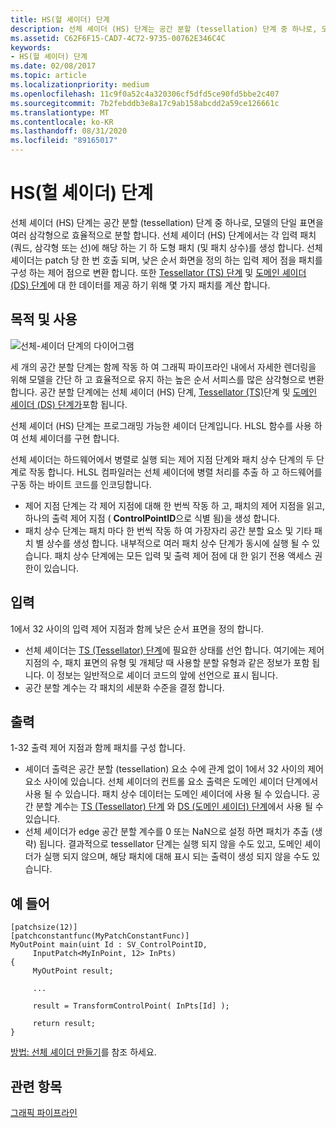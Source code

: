 ```yaml
---
title: HS(헐 셰이더) 단계
description: 선체 셰이더 (HS) 단계는 공간 분할 (tessellation) 단계 중 하나로, 모델의 단일 표면을 여러 삼각형으로 효율적으로 분할 합니다.
ms.assetid: C62F6F15-CAD7-4C72-9735-00762E346C4C
keywords:
- HS(헐 셰이더) 단계
ms.date: 02/08/2017
ms.topic: article
ms.localizationpriority: medium
ms.openlocfilehash: 11c9f0a52c4a320306cf5dfd5ce90fd5bbe2c407
ms.sourcegitcommit: 7b2febddb3e8a17c9ab158abcdd2a59ce126661c
ms.translationtype: MT
ms.contentlocale: ko-KR
ms.lasthandoff: 08/31/2020
ms.locfileid: "89165017"
---
```

# <a name="hull-shader-hs-stage"></a>HS(헐 셰이더) 단계

선체 셰이더 (HS) 단계는 공간 분할 (tessellation) 단계 중 하나로, 모델의 단일 표면을 여러 삼각형으로 효율적으로 분할 합니다. 선체 셰이더 (HS) 단계에서는 각 입력 패치 (쿼드, 삼각형 또는 선)에 해당 하는 기 하 도형 패치 (및 패치 상수)를 생성 합니다. 선체 셰이더는 patch 당 한 번 호출 되며, 낮은 순서 화면을 정의 하는 입력 제어 점을 패치를 구성 하는 제어 점으로 변환 합니다. 또한 [Tessellator (TS) 단계](tessellator-stage--ts-.md) 및 [도메인 셰이더 (DS) 단계](domain-shader-stage--ds-.md)에 대 한 데이터를 제공 하기 위해 몇 가지 패치를 계산 합니다.

## <a name="span-idpurpose_and_usesspanspan-idpurpose_and_usesspanspan-idpurpose_and_usesspanpurpose-and-uses"></a><span id="Purpose_and_uses"></span><span id="purpose_and_uses"></span><span id="PURPOSE_AND_USES"></span>목적 및 사용


![선체-셰이더 단계의 다이어그램](images/d3d11-hull-shader.png)

세 개의 공간 분할 단계는 함께 작동 하 여 그래픽 파이프라인 내에서 자세한 렌더링을 위해 모델을 간단 하 고 효율적으로 유지 하는 높은 순서 서피스를 많은 삼각형으로 변환 합니다. 공간 분할 단계에는 선체 셰이더 (HS) 단계, [Tessellator (TS)](tessellator-stage--ts-.md)단계 및 [도메인 셰이더 (DS) 단계가](domain-shader-stage--ds-.md)포함 됩니다.

선체 셰이더 (HS) 단계는 프로그래밍 가능한 셰이더 단계입니다. HLSL 함수를 사용 하 여 선체 셰이더를 구현 합니다.

선체 셰이더는 하드웨어에서 병렬로 실행 되는 제어 지점 단계와 패치 상수 단계의 두 단계로 작동 합니다. HLSL 컴파일러는 선체 셰이더에 병렬 처리를 추출 하 고 하드웨어를 구동 하는 바이트 코드를 인코딩합니다.

-   제어 지점 단계는 각 제어 지점에 대해 한 번씩 작동 하 고, 패치의 제어 지점을 읽고, 하나의 출력 제어 지점 ( **ControlPointID**으로 식별 됨)을 생성 합니다.
-   패치 상수 단계는 패치 마다 한 번씩 작동 하 여 가장자리 공간 분할 요소 및 기타 패치 별 상수를 생성 합니다. 내부적으로 여러 패치 상수 단계가 동시에 실행 될 수 있습니다. 패치 상수 단계에는 모든 입력 및 출력 제어 점에 대 한 읽기 전용 액세스 권한이 있습니다.

## <a name="span-idinputspanspan-idinputspanspan-idinputspaninput"></a><span id="Input"></span><span id="input"></span><span id="INPUT"></span>입력


1에서 32 사이의 입력 제어 지점과 함께 낮은 순서 표면을 정의 합니다.

-   선체 셰이더는 [TS (Tessellator) 단계](tessellator-stage--ts-.md)에 필요한 상태를 선언 합니다. 여기에는 제어 지점의 수, 패치 표면의 유형 및 개체당 때 사용할 분할 유형과 같은 정보가 포함 됩니다. 이 정보는 일반적으로 셰이더 코드의 앞에 선언으로 표시 됩니다.
-   공간 분할 계수는 각 패치의 세분화 수준을 결정 합니다.

## <a name="span-idoutputspanspan-idoutputspanspan-idoutputspanoutput"></a><span id="Output"></span><span id="output"></span><span id="OUTPUT"></span>출력


1-32 출력 제어 지점과 함께 패치를 구성 합니다.

-   셰이더 출력은 공간 분할 (tessellation) 요소 수에 관계 없이 1에서 32 사이의 제어 요소 사이에 있습니다. 선체 셰이더의 컨트롤 요소 출력은 도메인 셰이더 단계에서 사용 될 수 있습니다. 패치 상수 데이터는 도메인 셰이더에 사용 될 수 있습니다. 공간 분할 계수는 [TS (Tessellator) 단계](tessellator-stage--ts-.md) 와 [DS (도메인 셰이더) 단계](domain-shader-stage--ds-.md)에서 사용 될 수 있습니다.
-   선체 셰이더가 edge 공간 분할 계수를 0 또는 NaN으로 설정 하면 패치가 추출 (생략) 됩니다. 결과적으로 tessellator 단계는 실행 되지 않을 수도 있고, 도메인 셰이더가 실행 되지 않으며, 해당 패치에 대해 표시 되는 출력이 생성 되지 않을 수도 있습니다.

## <a name="span-idexamplespanspan-idexamplespanspan-idexamplespanexample"></a><span id="Example"></span><span id="example"></span><span id="EXAMPLE"></span>예 들어


```hlsl
[patchsize(12)]
[patchconstantfunc(MyPatchConstantFunc)]
MyOutPoint main(uint Id : SV_ControlPointID,
     InputPatch<MyInPoint, 12> InPts)
{
     MyOutPoint result;
     
     ...
     
     result = TransformControlPoint( InPts[Id] );

     return result;
}
```

[방법: 선체 셰이더 만들기](/windows/desktop/direct3d11/direct3d-11-advanced-stages-hull-shader-create)를 참조 하세요.

## <a name="span-idrelated-topicsspanrelated-topics"></a><span id="related-topics"></span>관련 항목


[그래픽 파이프라인](graphics-pipeline.md)

 

 